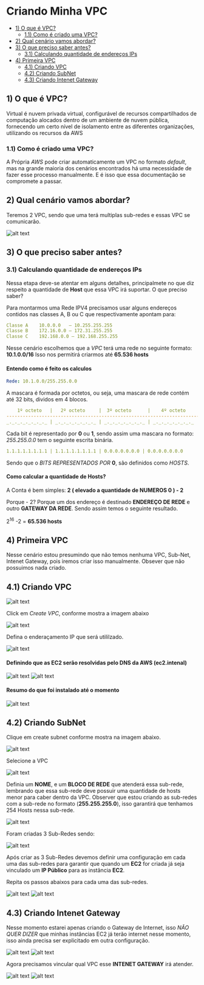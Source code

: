 # Criando Minha VPC

- [1) O que é VPC?](#1-o-que-é-vpc)
  - [1.1) Como é criado uma VPC?](#11-como-é-criado-uma-vpc)
- [2) Qual cenário vamos abordar?](#2-qual-cenário-vamos-abordar)  
- [3) O que preciso saber antes?](#3-o-que-preciso-saber-antes)
  - [3.1) Calculando quantidade de endereços IPs](#31-calculando-quantidade-de-endereços-ips)
- [4) Primeira VPC](#4-primeira-vpc)
  - [4.1) Criando VPC](#41-criando-vpc)
  - [4.2) Criando SubNet](#42-criando-subnet)
  - [4.3) Criando Intenet Gateway](#43-criando-intenet-gateway) 

## 1) O que é VPC?

Virtual é nuvem privada virtual, configurável de recursos compartilhados de computação alocados dentro de um ambiente de nuvem pública, fornecendo um certo nível de isolamento entre as diferentes organizações, utilizando os recursos da AWS

### 1.1) Como é criado uma VPC?

A Própria *AWS* pode criar automaticamente um VPC no formato *default*, mas na grande maioria dos cenários encontrados há uma necessidade de fazer esse processo manualmente. E é isso que essa documentação se compromete a passar.

## 2) Qual cenário vamos abordar?

Teremos 2 VPC, sendo que uma terá multiplas sub-redes e essas VPC se comunicarão.

![alt text](img/1-diagrama.png "Cenario")

## 3) O que preciso saber antes?

### 3.1) Calculando quantidade de endereços IPs

Nessa etapa deve-se atentar em alguns detalhes, principalmete no que diz respeito a quantidade de **Host** que essa VPC irá suportar. O que preciso saber?

Para montarmos uma Rede IPV4 precisamos usar alguns endereços contidos nas classes A, B ou C que respectivamente apontam para:

```yaml
Classe A    10.0.0.0   – 10.255.255.255
Classe B    172.16.0.0 – 172.31.255.255
Classe C    192.168.0.0 – 192.168.255.255
```
Nesse cenário escolhemos que a *VPC* terá uma rede no seguinte formato: **10.1.0.0/16**
Isso nos permitirá criarmos até **65.536 hosts**

#### Entendo como é feito os calculos

```yaml
Rede: 10.1.0.0/255.255.0.0
```

A mascara é formada por octetos, ou seja, uma mascara de rede contém até 32 bits, dividos em 4 blocos.

```yaml
    1º octeto   |   2º octeto     |  3º octeto      |    4º octeto
-----------------------------------------------------------------------
_._._._._._._._ | _._._._._._._._ | _._._._._._._._ | _._._._._._._._ 
``` 

Cada bit é representado por **0** ou **1**, sendo assim uma mascara no formato: *255.255.0.0* tem o seguinte escrita binária.

```yaml
1.1.1.1.1.1.1.1 | 1.1.1.1.1.1.1.1 | 0.0.0.0.0.0.0 | 0.0.0.0.0.0.0 
```

Sendo que o *BITS REPRESENTADOS POR* **0**, são definidos como *HOSTS*.

#### Como calcular a quantidade de Hosts?

A Conta é bem simples: **2 ( elevado a quantidade de NUMEROS 0 ) - 2**

Porque - 2? Porque um dos endereço é destinado **ENDEREÇO DE REDE** e outro **GATEWAY DA REDE**. Sendo assim temos o seguinte resultado.

2<sup>16</sup> -2 = **65.536 hosts**

## 4) Primeira VPC

Nesse cenário estou presumindo que não temos nenhuma VPC, Sub-Net, Intenet Gateway, pois iremos criar isso manualmente. Obsever que não possuimos nada criado.

## 4.1) Criando VPC

![alt text](img/1-vpc.png)

Click em *Create VPC*, conforme mostra a imagem abaixo 

![alt text](img/2-vpc.png)

Defina o enderaçamento IP que será utililzado.

![alt text](img/3-vpc.png)

#### Definindo que as EC2 serão resolvidas pelo DNS da AWS (ec2.intenal)

![alt text](img/4-vpc.png)
![alt text](img/5-vpc.png)

#### Resumo do que foi instalado até o momento

![alt text](img/6-vpc.png)

## 4.2) Criando SubNet

Clique em create subnet conforme mostra na imagem abaixo.

![alt text](img/1-subnet.png)

Selecione a VPC

![alt text](img/2-subnet.png)

Definia um **NOME**, e um **BLOCO DE REDE** que atenderá essa sub-rede, lembrando que essa sub-rede deve possuir uma quantidade de hosts menor para caber dentro da VPC. Observer que estou criando as sub-redes com a sub-rede no formato (**255.255.255.0**), isso garantirá que tenhamos 254 Hosts nessa sub-rede.

![alt text](img/3-subnet.png)

Foram criadas 3 Sub-Redes sendo:

![alt text](img/4-subnet.png)

Após criar as 3 Sub-Redes devemos definir uma configuração em cada uma das sub-redes para garantir que quando um **EC2** for criada já seja vinculado um **IP Público** para as instância **EC2**.

Repita os passos abaixos para cada uma das sub-redes.

![alt text](img/5-subnet.png)
![alt text](img/6-subnet.png)

## 4.3) Criando Intenet Gateway

Nesse momento estarei apenas criando o Gateway de Internet, isso *NÃO QUER DIZER* que minhas instâncias EC2 já terão internet nesse momento, isso ainda precisa ser explicitado em outra configuração.

![alt text](img/1-internet-gateway.png)
![alt text](img/2-internet-gateway.png)

Agora precisamos vincular qual VPC esse **INTENET GATEWAY** irá atender.
 
![alt text](img/3-internet-gateway.png)
![alt text](img/4-internet-gateway.png)



